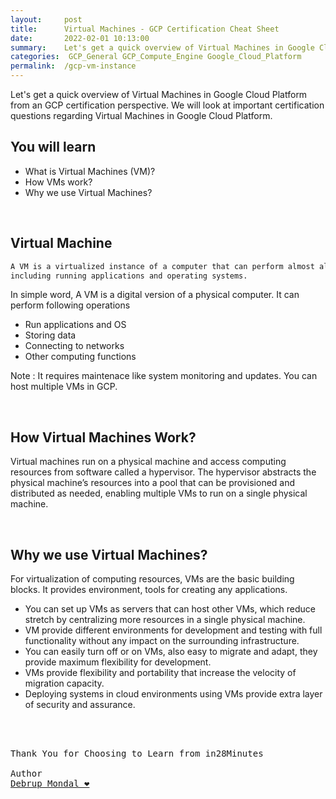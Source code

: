 ```yaml
---
layout:     post
title:      Virtual Machines - GCP Certification Cheat Sheet
date:       2022-02-01 10:13:00
summary:    Let's get a quick overview of Virtual Machines in Google Cloud Platform from an GCP certification perspective. We will look at important certification questions regarding Virtual Machines in Google Cloud Platform.
categories:  GCP_General GCP_Compute_Engine Google_Cloud_Platform
permalink:  /gcp-vm-instance
---
```

Let's get a quick overview of Virtual Machines in Google Cloud Platform from an GCP certification perspective. We will look at important certification questions regarding Virtual Machines in Google Cloud Platform.


## You will learn
- What is Virtual Machines (VM)?
- How VMs work?
- Why we use Virtual Machines?

<BR/>

## Virtual Machine

```sh
A VM is a virtualized instance of a computer that can perform almost all of the same functions as a computer, 
including running applications and operating systems.
```

In simple word, A VM is a digital version of a physical computer. 
It can perform following operations
- Run applications and OS
- Storing data
- Connecting to networks
- Other computing functions

Note : It requires maintenace like system monitoring and updates.
You can host multiple VMs in GCP.

<BR/>

## How Virtual Machines Work?

Virtual machines run on a physical machine and access computing resources from software called a hypervisor. The hypervisor abstracts the physical machine’s resources into a pool that can be provisioned and distributed as needed, enabling multiple VMs to run on a single physical machine.

<BR/>

## Why we use Virtual Machines?

For virtualization of computing resources, VMs are the basic building blocks. It provides environment, tools for creating any applications.

- You can set up VMs as servers that can host other VMs, which reduce stretch by centralizing more resources in a single physical machine.
- VM provide different environments for development and testing with full functionality without any impact on the surrounding infrastructure.
- You can easily turn off or on VMs, also easy to migrate and adapt, they provide maximum flexibility for development.
- VMs provide flexibility and portability that increase the velocity of migration capacity.
- Deploying systems in cloud environments using VMs provide extra layer of security and assurance.






<BR/>
<BR/>

<pre>
Thank You for Choosing to Learn from in28Minutes

Author   
<a href="https://www.linkedin.com/in/debrup-365/">Debrup Mondal ❤️</a>
